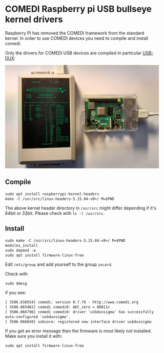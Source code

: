 # COMEDI Raspberry pi USB bullseye kernel drivers

Raspberry PI has removed the COMEDI framework from the standard kernel.
In order to use COMEDI devices you need to compile and install comedi.

Only the drivers for COMEDI USB devices are compiled in particular [USB-DUX](https://github.com/glasgowneuro/usbdux):

![alt tag](usbdux.jpg)

## Compile

```
sudo apt install raspberrypi-kernel-headers
make -C /usr/src/linux-headers-5.15.84-v8+/ M=$PWD
```
The above kernel header directory in `/usr/src` might differ depending if it's 64bit or 32bit.
Please check with `ls -l /usr/src`.

## Install

```
sudo make -C /usr/src/linux-headers-5.15.84-v8+/ M=$PWD modules_install
sudo depmod -a
sudo apt install firmware-linux-free
```

Edit `/etc/group` and add yourself to the group `iocard`.

Check with

```
sudo dmesg
```

if you see:

```
[ 3506.038554] comedi: version 0.7.76 - http://www.comedi.org
[ 3506.065482] comedi comedi0: ADC_zero = 80011c
[ 3506.066796] comedi comedi0: driver 'usbduxsigma' has successfully auto-configured 'usbduxsigma'.
[ 3506.066849] usbcore: registered new interface driver usbduxsigma
```

If you get an error message then the firmware is most likely not installed. Make
sure you install it with:
```
sudo apt install firmware-linux-free
```
